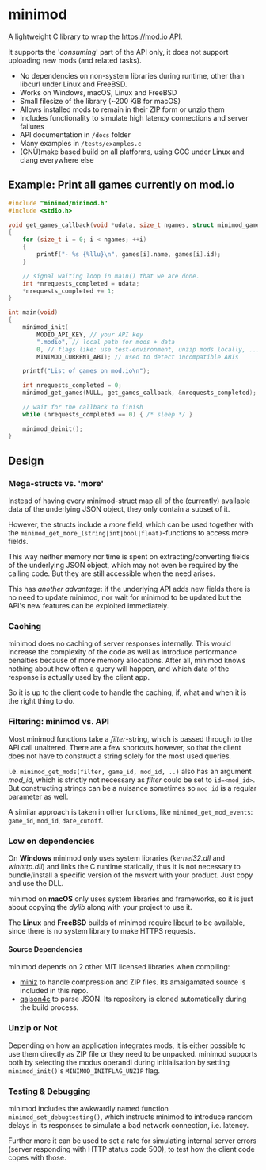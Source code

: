 # minimod
A lightweight C library to wrap the https://mod.io API.

It supports the '*consuming*' part of the API only, it does not support uploading new mods (and related tasks).

- No dependencies on non-system libraries during runtime, other than libcurl under Linux and FreeBSD.
- Works on Windows, macOS, Linux and FreeBSD
- Small filesize of the library (~200 KiB for macOS)
- Allows installed mods to remain in their ZIP form or unzip them
- Includes functionality to simulate high latency connections and server failures
- API documentation in `/docs` folder
- Many examples in `/tests/examples.c`
- (GNU)make based build on all platforms, using GCC under Linux and clang everywhere else

## Example: Print all games currently on mod.io
```c
#include "minimod/minimod.h"
#include <stdio.h>

void get_games_callback(void *udata, size_t ngames, struct minimod_game const *games, struct minimod_pagination const *pagination)
{
	for (size_t i = 0; i < ngames; ++i)
	{
		printf("- %s {%llu}\n", games[i].name, games[i].id);
	}

	// signal waiting loop in main() that we are done.
	int *nrequests_completed = udata;
	*nrequests_completed += 1;
}

int main(void)
{
	minimod_init(
		MODIO_API_KEY, // your API key
		".modio", // local path for mods + data
		0, // flags like: use test-environment, unzip mods locally, ...
		MINIMOD_CURRENT_ABI); // used to detect incompatible ABIs

	printf("List of games on mod.io\n");

	int nrequests_completed = 0;
	minimod_get_games(NULL, get_games_callback, &nrequests_completed);

	// wait for the callback to finish
	while (nrequests_completed == 0) { /* sleep */ }

	minimod_deinit();
}
```

## Design

### Mega-structs vs. 'more'
Instead of having every minimod-struct map all of the (currently) available
data of the underlying JSON object, they only contain a subset of it.

However, the structs include a *more* field, which can be used together
with the `minimod_get_more_(string|int|bool|float)`-functions to access more fields.

This way neither memory nor time is spent on extracting/converting
fields of the underlying JSON object, which may not even be required
by the calling code.
But they are still accessible when the need arises.

This has *another advantage*: if the underlying API adds new fields
there is no need to update minimod, nor wait for minimod to be updated
but the API's new features can be exploited immediately.

### Caching
minimod does no caching of server responses internally. This would increase
the complexity of the code as well as introduce performance penalties
because of more memory allocations. After all, minimod knows nothing about
how often a query will happen, and which data of the response is actually
used by the client app.

So it is up to the client code to handle the caching, if, what and when it
is the right thing to do.

### Filtering: minimod vs. API
Most minimod functions take a *filter*-string, which is passed through to
the API call unaltered. There are a few shortcuts however, so that the client
does not have to construct a string solely for the most used queries.

i.e. `minimod_get_mods(filter, game_id, mod_id, ..)` also has an
argument *mod_id*, which is strictly not necessary as *filter* could be
set to `id=<mod_id>`. But constructing strings can be a nuisance sometimes
so `mod_id` is a regular parameter as well.

A similar approach is taken in other functions, like `minimod_get_mod_events`:
`game_id`, `mod_id`, `date_cutoff`.

### Low on dependencies
On **Windows** minimod only uses system libraries (*kernel32.dll* and *winhttp.dll*)
and links the C runtime statically, thus it is not necessary to bundle/install
a specific version of the msvcrt with your product. Just copy and use the DLL.

minimod on **macOS** only uses system libraries and frameworks, so it is just
about copying the *dylib* along with your project to use it.

The **Linux** and **FreeBSD** builds of minimod require [libcurl](https://curl.haxx.se/libcurl/) to be available,
since there is no system library to make HTTPS requests.

#### Source Dependencies
minimod depends on 2 other MIT licensed libraries when compiling:
- [miniz](https://github.com/richgel999/miniz) to handle compression and ZIP files.
	Its amalgamated source is included in this repo.
- [qajson4c](https://github.com/DeHecht/qajson4c) to parse JSON.
	Its repository is cloned automatically during the build process.

### Unzip or Not
Depending on how an application integrates mods, it is either possible
to use them directly as ZIP file or they need to be unpacked.
minimod supports both by selecting the modus operandi during initialisation
by setting `minimod_init()`'s `MINIMOD_INITFLAG_UNZIP` flag.

### Testing & Debugging
minimod includes the awkwardly named function `minimod_set_debugtesting()`,
which instructs minimod to introduce random delays in its responses to
simulate a bad network connection, i.e. latency.

Further more it can be used to set a rate for simulating internal server
errors (server responding with HTTP status code 500), to test how the
client code copes with those.

